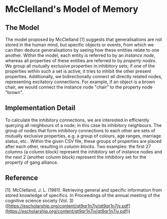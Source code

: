 # McClelland's Model of Memory
## The Model
The model proposed by McClelland \[1] suggests that generalisations are not stored in the human mind, but specific objects or events, from which we can then deduce generalisations by seeing how these entities relate to one another. Within the model, each entity is referred to by an _instance node_, whereas all properties of these entities are referred to by _property nodes_. We group all mutually exclusive properties in inhibitory sets; if one of the properties within such a set is active, it tries to inhibit the other present properties. Additionally, we bidirectionally connect all directly related nodes, representing excitatory connections. For example, if an object is a brown chair, we would connect the instance node "chair" to the property node "brown".

## Implementation Detail
To calculate the inhibitory connections, we are interested in efficiently querying all neighbours of a node; in this case its inhibitory neighbours. The group of nodes that form inhibitory connections to each other are sets of mutually exclusive properties, e.g. a group of colours, age ranges, marriage status, etc.. Within the given CSV file, these groups of properties are placed after each other, resulting in _column blocks_. Two examples: the first 27 columns (a column block) represent the inhibitory set of instance nodes and the next 2 (another column block) represent the inhibitory set for the property of gang alliance.

## Reference
\[1]: McClelland, J. L. (1981). Retrieving general and specific information from stored knowledge of specifics. In Proceedings of the annual meeting of the cognitive science society (Vol. 3) ([https://escholarship.org/content/qt9qr1n7jv/qt9qr1n7jv.pdf](https://escholarship.org/content/qt9qr1n7jv/qt9qr1n7jv.pdf))
